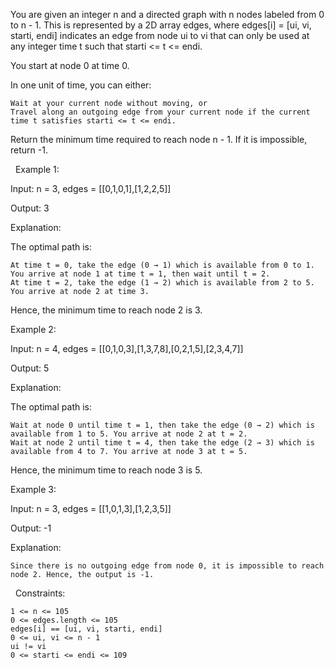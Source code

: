 You are given an integer n and a directed graph with n nodes labeled from 0 to n - 1. This is represented by a 2D array edges, where edges[i] = [ui, vi, starti, endi] indicates an edge from node ui to vi that can only be used at any integer time t such that starti <= t <= endi.

You start at node 0 at time 0.

In one unit of time, you can either:


	Wait at your current node without moving, or
	Travel along an outgoing edge from your current node if the current time t satisfies starti <= t <= endi.


Return the minimum time required to reach node n - 1. If it is impossible, return -1.

 
Example 1:


Input: n = 3, edges = [[0,1,0,1],[1,2,2,5]]

Output: 3

Explanation:



The optimal path is:


	At time t = 0, take the edge (0 → 1) which is available from 0 to 1. You arrive at node 1 at time t = 1, then wait until t = 2.
	At time t = 2, take the edge (1 → 2) which is available from 2 to 5. You arrive at node 2 at time 3.


Hence, the minimum time to reach node 2 is 3.


Example 2:


Input: n = 4, edges = [[0,1,0,3],[1,3,7,8],[0,2,1,5],[2,3,4,7]]

Output: 5

Explanation:



The optimal path is:


	Wait at node 0 until time t = 1, then take the edge (0 → 2) which is available from 1 to 5. You arrive at node 2 at t = 2.
	Wait at node 2 until time t = 4, then take the edge (2 → 3) which is available from 4 to 7. You arrive at node 3 at t = 5.


Hence, the minimum time to reach node 3 is 5.


Example 3:


Input: n = 3, edges = [[1,0,1,3],[1,2,3,5]]

Output: -1

Explanation:




	Since there is no outgoing edge from node 0, it is impossible to reach node 2. Hence, the output is -1.



 
Constraints:


	1 <= n <= 105
	0 <= edges.length <= 105
	edges[i] == [ui, vi, starti, endi]
	0 <= ui, vi <= n - 1
	ui != vi
	0 <= starti <= endi <= 109

